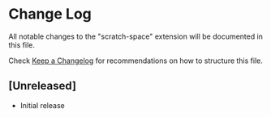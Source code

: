 # Change Log

All notable changes to the "scratch-space" extension will be documented in this file.

Check [Keep a Changelog](http://keepachangelog.com/) for recommendations on how to structure this file.

## [Unreleased]

- Initial release